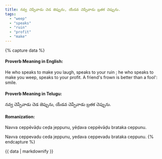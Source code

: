 ```yaml
---
title: నవ్వ చెప్పేవాడు చెడ జెప్పును, యేడవ చెప్పేవాడు బ్రతక చెప్పును.
tags:
  - "weep"
  - "speaks"
  - "ruin"
  - "profit"
  - "make"
---
```


{% capture data %}
#### Proverb Meaning in English:
He who speaks to make you laugh, speaks to your ruin ; he who speaks to make you weep, speaks to your profit.
A friend's frown is better than a fool': smile.

#### Proverb Meaning in Telugu:
నవ్వ చెప్పేవాడు చెడ జెప్పును, యేడవ చెప్పేవాడు బ్రతక చెప్పును.

#### Romanization:
Navva ceppēvāḍu ceḍa jeppunu, yēḍava ceppēvāḍu brataka ceppunu.

Navva ceppevadu ceda jeppunu, yedava ceppevadu brataka ceppunu.
{% endcapture %}

{{ data | markdownify }}

